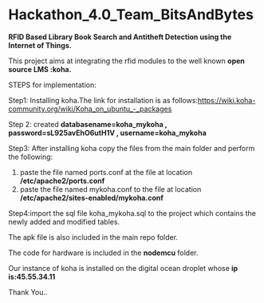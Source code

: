 # Hackathon_4.0_Team_BitsAndBytes
**RFID Based Library Book Search and Antitheft Detection using the Internet of Things.**

This project aims at integrating the rfid modules to the well known **open source LMS :koha.**

STEPS for implementation:

Step1: Installing koha.The link for installation is as follows:https://wiki.koha-community.org/wiki/Koha_on_ubuntu_-_packages

Step 2: created  **databasename=koha_mykoha ,
                 password=sL925avEhO6utH1V ,
                 username=koha_mykoha**


Step3: After installing koha copy the files from the main folder and perform the following:
 1.  paste the file named ports.conf at the file at location **/etc/apache2/ports.conf** 
 2. paste the file named mykoha.conf to the file at location **/etc/apache2/sites-enabled/mykoha.conf**
 
Step4:import the sql file koha_mykoha.sql to the project which contains the newly added and modified tables.
 
 
 The apk file is also included in the main repo folder.
 
 The code for hardware is included in the **nodemcu** folder.
 
 Our instance of koha is installed on the digital ocean droplet whose **ip is:45.55.34.11**
 
 
 Thank You..

